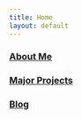 ```yaml
---
title: Home
layout: default
---
```

<html>
<head>
<style>

h3 {
  font-size: 20px;
}

</style>

</head>

</html>

### [About Me](./about-me.md)

### [Major Projects](./major-projects.md)

### [Blog](./blog.md)


<!--- Based on https://stackoverflow.com/questions/78111887/how-to-remove-unwanted-horizontals-line-in-markdown
<div id="user-content-toc">
  <ul style="list-style: none;">
    <summary>
      <h1>About Me</h1>
    </summary>
  </ul>
</div>

<div id="user-content-toc">
  <ul style="list-style: none;">
    <summary>
      <h1>[Major Projects](blog.md)</h1>
    </summary>
  </ul>
</div>


<div id="user-content-toc">
  <ul style="list-style: none;">
    <summary>
      <h1>Blog</h1>
    </summary>
  </ul>
</div>-->





